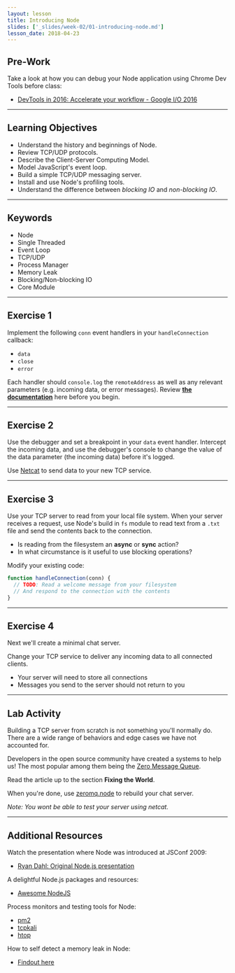 ```yaml
---
layout: lesson
title: Introducing Node
slides: ['_slides/week-02/01-introducing-node.md']
lesson_date: 2018-04-23
---
```


## Pre-Work

Take a look at how you can debug your Node application using Chrome Dev Tools before class:

* [DevTools in 2016: Accelerate your workflow - Google I/O 2016](https://www.youtube.com/watch?v=x8u0n4dT-WI&feature=youtu.be&t=2571)

---

## Learning Objectives

* Understand the history and beginnings of Node.
* Review TCP/UDP protocols.
* Describe the Client-Server Computing Model.
* Model JavaScript's event loop.
* Build a simple TCP/UDP messaging server.
* Install and use Node's profiling tools.
* Understand the difference between _blocking IO_ and _non-blocking IO_.

---

## Keywords

* Node
* Single Threaded
* Event Loop
* TCP/UDP
* Process Manager
* Memory Leak
* Blocking/Non-blocking IO
* Core Module

---

## Exercise 1

Implement the following `conn` event handlers in your `handleConnection` callback:

* `data`
* `close`
* `error`

Each handler should `console.log` the `remoteAddress` as well as any relevant parameters (e.g. incoming data, or error messages). Review **[the documentation](https://nodejs.org/api/net.html)** here before you begin.

---

## Exercise 2

Use the debugger and set a breakpoint in your `data` event handler. Intercept the incoming data, and use the debugger's console to change the value of the data parameter (the incoming data) before it's logged.

Use [Netcat](https://en.wikipedia.org/wiki/Netcat) to send data to your new TCP service.

---

## Exercise 3

Use your TCP server to read from your local file system. When your server receives a request, use Node's build in `fs` module to read text from a `.txt` file and send the contents back to the connection.

* Is reading from the filesystem an **async** or **sync** action?
* In what circumstance is it useful to use blocking operations?

Modify your existing code:

```js
function handleConnection(conn) {
  // TODO: Read a welcome message from your filesystem
  // And respond to the connection with the contents
}
```

---

## Exercise 4

Next we'll create a minimal chat server.

Change your TCP service to deliver any incoming data to all connected clients.

* Your server will need to store all connections
* Messages you send to the server should not return to you

---

## Lab Activity

Building a TCP server from scratch is not something you'll normally do. There are a wide range of behaviors and edge cases we have not accounted for.

Developers in the open source community have created a systems to help us! The most popular among them being the [Zero Message Queue](http://zguide.zeromq.org/page:all).

Read the article up to the section **Fixing the World**.

When you're done, use [zeromq.node](https://github.com/JustinTulloss/zeromq.node) to rebuild your chat server.

_Note: You wont be able to test your server using netcat._

---

## Additional Resources

Watch the presentation where Node was introduced at JSConf 2009:

* [Ryan Dahl: Original Node.js presentation](https://www.youtube.com/watch?v=ztspvPYybIY)

A delightful Node.js packages and resources:

* [Awesome NodeJS](https://github.com/sindresorhus/awesome-nodejs)

Process monitors and testing tools for Node:

* [pm2](http://pm2.keymetrics.io/)
* [tcpkali](https://github.com/machinezone/tcpkali)
* [htop](https://hisham.hm/htop/)

How to self detect a memory leak in Node:

* [Findout here](https://www.nearform.com/blog/self-detect-memory-leak-node/)

